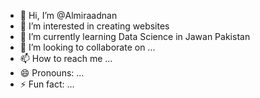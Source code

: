 - 👋 Hi, I’m @Almiraadnan
- 👀 I’m interested in creating websites
- 🌱 I’m currently learning Data Science in Jawan Pakistan
- 💞️ I’m looking to collaborate on ...
- 📫 How to reach me ...
- 😄 Pronouns: ...
- ⚡ Fun fact: ...

<!---
Almiraadnan/Almiraadnan is a ✨ special ✨ repository because its `README.md` (this file) appears on your GitHub profile.
You can click the Preview link to take a look at your changes.
--->
